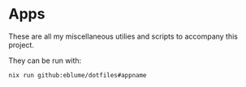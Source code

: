 # Apps

These are all my miscellaneous utilies and scripts to accompany this project.

They can be run with:

```
nix run github:eblume/dotfiles#appname
```
